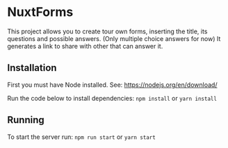 # NuxtForms
This project allows you to create tour own forms, inserting the title, its questions and possible answers. (Only multiple choice answers for now)
It generates a link to share with other that can answer it.

## Installation
First you must have Node installed. See:
https://nodejs.org/en/download/

Run the code below to install dependencies:
``npm install``
or
``yarn install``

## Running
To start the server run:
``npm run start``
or
``yarn start``
